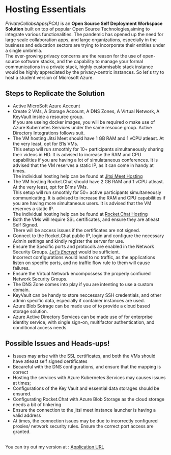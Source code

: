 # Hosting Essentials

_PrivateCollabsApps(PCA)_ is an **Open Source Self Deployment Workspace Solution** built on top of popular Open Source Technologies,aiming to integrate various functionalities.
The pandemic has opened up the need for large scale collaboration apps, and large organizations, especially in the business and education sectors are trying to incorporate their entities under a single umbrella.<br>
The ever-growing privacy concerns are the reason for the use of open-source software stacks, and the capability to manage your formal communications in a private stack, highly customisable stack instance would be highly appreciated by the privacy-centric instances. So let's try to host a student version of Microsoft Azure.

## Steps to Replicate the Solution

 - Active MicroSoft Azure Account 
 - Create 2 VMs, A Storage Account, A DNS Zones, A Virtual Network, A KeyVault inside a resource group. <br> If you are useing docker images, you will be required o make use of Azure Kubernetes Services under the same resouce group. Active Directory Integrations follows suit. 
 - The VM hosting Jitsi Meet should have 1 GB RAM and 1 vCPU atleast. At the very least, opt for B1s VMs. <br> This setup will run smoothly for 10+ participants simultaneously sharing their videos in HD. It is advised to increase the RAM and CPU capabilities if you are having a lot of simulataneous conferences.  It is advised that the VM reserves a static IP, as it can come in handy at times. <br>The individual hosting help can be found at [Jitsi Meet Hosting](https://github.com/NevinKoshyDaniel/PrivateCollabsApp/tree/main/Jitsi%20Meet)
 - The VM hosting Rocket.Chat should have 2 GB RAM and 1 vCPU atleast. At the very least, opt for B1ms VMs. <br> This setup will run smoothly for 50+ active participants simultaneously communicating.  It is advised to increase the RAM and CPU capabilities if you are having more simultaneous users. It is advised that the VM reserves a static IP. <br>The individual hosting help can be found at [Rocket.Chat Hosting](https://github.com/NevinKoshyDaniel/PrivateCollabsApp/tree/main/Rocket.Chat)
 - Both the VMs will require SSL certificates, and ensure they are atleast Self Signed. <br> There will be access issues if the certificates are not signed.
 - Connect to the Rocket.Chat public IP, login and configure the necessary Admin settings and kindly register the server for use.
 - Ensure the Specific ports and protocols are enabled in the Network Security Groups. [_Let's Encrypt_](https://letsencrypt.org/) would be sufficient. <br>Incorrect configurations would lead to no traffic, as the applications listen on specific ports, and no traffic flow rule to them will cause failures. 
 - Ensure the Virtual Network encompossess the properly confiured Network Security Groups.
 - The DNS Zone comes into play if you are intenting to use a custom domain. 
 - KeyVault can be handy to store neccessary SSH credentials, and other admin specific data, especially if container instances are used.
 - Azure Blob Sotrage can be made use of to provide a cloud based storage solution.
 - Azure Active Directory Services can be made use of for enterprise identity service, with single sign-on, multifactor authentication, and conditional access needs. 

## Possible Issues and Heads-ups!
  
 - Issues may arise with the SSL certificates, and both the VMs should have atleast self signed certificates
 - Becareful with the DNS configurations, and ensure that the mapping is correct
 - Hosting the services with Azure Kubernetes Services may causes issues at times; 
 - Configurations of the Key Vault and essential data storages should be ensured.
 - Configurating Rocket.Chat with Azure Blob Storage as the cloud storage needs a bit of tinkering
 - Ensure the connection to the jitsi meet instance launcher is having a valid address
 - At times, the connection issues may be due to incorrectly configured proxies/ network security rules. Ensure the correct port access are granted.

<br> You can try out my version at : [Application URL](https://rocketchatvm.southindia.cloudapp.azure.com/home) <br>
